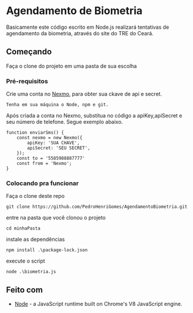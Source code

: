 # Agendamento de Biometria

Basicamente este código escrito em Node.js realizará tentativas de agendamento da biometria, através do site do TRE do Ceará.

## Começando
Faça o clone do projeto em uma pasta de sua escolha 

### Pré-requisitos
Crie uma conta no [Nexmo](https://dashboard.nexmo.com/sign-up), para obter sua ckave de api e secret.

```
Tenha em sua máquina o Node, npm e git.
```

Após criada a conta no Nexmo, substitua no código a apiKey,apiSecret e seu número de telefone. Segue exemplo abaixo.
```
function enviarSms() {
    const nexmo = new Nexmo({
        apiKey: 'SUA CHAVE',
        apiSecret: 'SEU SECRET',
    });
    const to = '5585988887777'
    const from = 'Nexmo';
}
```
### Colocando pra funcionar

Faça o clone deste repo

```
git clone https://github.com/PedroHenriGomes/AgendamentoBiometria.git
```

entre na pasta que você clonou o projeto

```
cd minhaPasta
```

instale as dependências

```
npm install .\package-lock.json
```

execute o script

```
node .\biometria.js
```

## Feito com

* [Node](https://nodejs.org/en/docs/) - a JavaScript runtime built on Chrome's V8 JavaScript engine.



